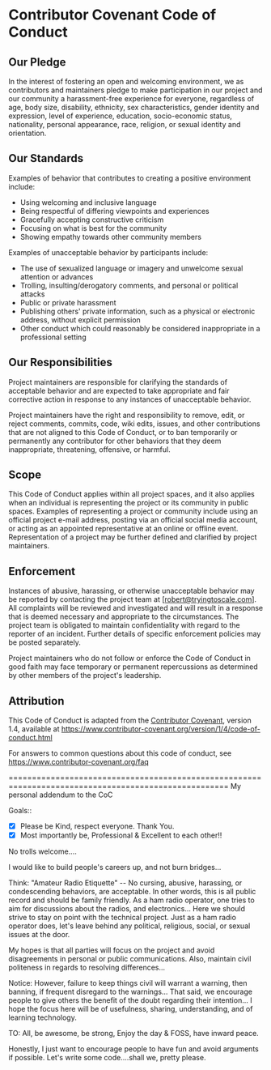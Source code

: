
# Contributor Covenant Code of Conduct

## Our Pledge

In the interest of fostering an open and welcoming environment, we as
contributors and maintainers pledge to make participation in our project and
our community a harassment-free experience for everyone, regardless of age, body
size, disability, ethnicity, sex characteristics, gender identity and expression,
level of experience, education, socio-economic status, nationality, personal
appearance, race, religion, or sexual identity and orientation.

## Our Standards

Examples of behavior that contributes to creating a positive environment
include:

* Using welcoming and inclusive language
* Being respectful of differing viewpoints and experiences
* Gracefully accepting constructive criticism
* Focusing on what is best for the community
* Showing empathy towards other community members

Examples of unacceptable behavior by participants include:

* The use of sexualized language or imagery and unwelcome sexual attention or
  advances
* Trolling, insulting/derogatory comments, and personal or political attacks
* Public or private harassment
* Publishing others' private information, such as a physical or electronic
  address, without explicit permission
* Other conduct which could reasonably be considered inappropriate in a
  professional setting

## Our Responsibilities

Project maintainers are responsible for clarifying the standards of acceptable
behavior and are expected to take appropriate and fair corrective action in
response to any instances of unacceptable behavior.

Project maintainers have the right and responsibility to remove, edit, or
reject comments, commits, code, wiki edits, issues, and other contributions
that are not aligned to this Code of Conduct, or to ban temporarily or
permanently any contributor for other behaviors that they deem inappropriate,
threatening, offensive, or harmful.

## Scope

This Code of Conduct applies within all project spaces, and it also applies when
an individual is representing the project or its community in public spaces.
Examples of representing a project or community include using an official
project e-mail address, posting via an official social media account, or acting
as an appointed representative at an online or offline event. Representation of
a project may be further defined and clarified by project maintainers.

## Enforcement

Instances of abusive, harassing, or otherwise unacceptable behavior may be
reported by contacting the project team at [robert@tryingtoscale.com]. All
complaints will be reviewed and investigated and will result in a response that
is deemed necessary and appropriate to the circumstances. The project team is
obligated to maintain confidentiality with regard to the reporter of an incident.
Further details of specific enforcement policies may be posted separately.

Project maintainers who do not follow or enforce the Code of Conduct in good
faith may face temporary or permanent repercussions as determined by other
members of the project's leadership.

## Attribution

This Code of Conduct is adapted from the [Contributor Covenant][homepage], version 1.4,
available at https://www.contributor-covenant.org/version/1/4/code-of-conduct.html

[homepage]: https://www.contributor-covenant.org

For answers to common questions about this code of conduct, see
https://www.contributor-covenant.org/faq

=====================================================================================================
My personal addendum to the CoC

Goals::

 - [x] Please be Kind, respect everyone. Thank You.
 - [x] Most importantly be, Professional & Excellent to each other!!

No trolls welcome....

I would like to build people's careers up, and not burn bridges...

Think: "Amateur Radio Etiquette" -- No cursing, abusive, harassing, or 
condescending behaviors, are acceptable. In other words, 
this is all public record and should be family friendly. As a ham radio
operator, one tries to aim for discussions about the radios, and electronics...
Here we should strive to stay on point with the technical project. 
Just as a ham radio operator does, let's leave behind any political, 
religious, social, or sexual issues at the door. 

My hopes is that all parties will focus on the project and avoid 
disagreements in personal or public communications. Also,
maintain civil politeness in regards to resolving differences...

Notice: However, failure to keep things civil will warrant a 
warning, then banning, if frequent disregard to the warnings...
That said, we encourage people to give others the benefit of the 
doubt regarding their intention... I hope the focus here will 
be of usefulness, sharing, understanding, and of learning 
technology.

TO: All, be awesome, be strong, Enjoy the day & FOSS, have inward peace.

Honestly, I just want to encourage people to have fun and 
avoid arguments if possible. Let's write some code....shall we, pretty please.
